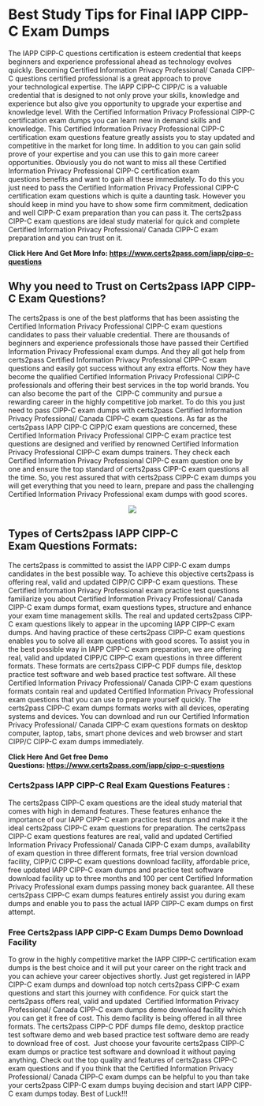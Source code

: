 <h1><strong>Best Study Tips for Final IAPP CIPP-C Exam Dumps</strong></h1>

<p>The IAPP CIPP-C questions certification is esteem credential that keeps beginners and experience professional ahead as technology evolves quickly. Becoming Certified Information Privacy Professional/ Canada CIPP-C questions certified professional is a great approach to prove your technological expertise. The IAPP CIPP-C CIPP/C is a valuable credential that is designed to not only prove your skills, knowledge and experience but also give you opportunity to upgrade your expertise and knowledge level. With the Certified Information Privacy Professional CIPP-C certification exam dumps you can learn new in demand skills and knowledge. This Certified Information Privacy Professional CIPP-C certification exam questions feature greatly assists you to stay updated and competitive in the market for long time. In addition to you can gain solid prove of your expertise and you can use this to gain more career opportunities. Obviously you do not want to miss all these Certified Information Privacy Professional CIPP-C certification exam questions benefits and want to gain all these immediately. To do this you just need to pass the Certified Information Privacy Professional CIPP-C certification exam questions which is quite a daunting task. However you should keep in mind you have to show some firm commitment, dedication and well CIPP-C exam preparation than you can pass it. The certs2pass CIPP-C exam questions are ideal study material for quick and complete Certified Information Privacy Professional/ Canada CIPP-C exam preparation and you can trust on it.</p>

<p><strong>Click Here And Get More Info: <a href="https://www.certs2pass.com/iapp/cipp-c-questions">https://www.certs2pass.com/iapp/cipp-c-questions</a></strong></p>

<h2><strong>Why you need to Trust on Certs2pass IAPP CIPP-C Exam Questions?</strong></h2>

<p>The certs2pass is one of the best platforms that has been assisting the Certified Information Privacy Professional CIPP-C exam questions candidates to pass their valuable credential. There are thousands of beginners and experience professionals those have passed their Certified Information Privacy Professional exam dumps. And they all got help from certs2pass Certified Information Privacy Professional CIPP-C exam questions and easily got success without any extra efforts. Now they have become the qualified Certified Information Privacy Professional CIPP-C professionals and offering their best services in the top world brands. You can also become the part of the  CIPP-C community and pursue a rewarding career in the highly competitive job market. To do this you just need to pass CIPP-C exam dumps with certs2pass Certified Information Privacy Professional/ Canada CIPP-C exam questions. As far as the certs2pass IAPP CIPP-C CIPP/C exam questions are concerned, these Certified Information Privacy Professional CIPP-C exam practice test questions are designed and verified by renowned Certified Information Privacy Professional CIPP-C exam dumps trainers. They check each Certified Information Privacy Professional CIPP-C exam question one by one and ensure the top standard of certs2pass CIPP-C exam questions all the time. So, you rest assured that with certs2pass CIPP-C exam dumps you will get everything that you need to learn, prepare and pass the challenging Certified Information Privacy Professional exam dumps with good scores.</p>

<p style="text-align: center;"><img src="https://i.ibb.co/KqxymRr/161103-143.jpg" /></p>

<h2><strong>Types of Certs2pass IAPP CIPP-C Exam Questions Formats:</strong></h2>

<p>The certs2pass is committed to assist the IAPP CIPP-C exam dumps candidates in the best possible way. To achieve this objective certs2pass is offering real, valid and updated CIPP/C CIPP-C exam questions. These Certified Information Privacy Professional exam practice test questions familiarize you about Certified Information Privacy Professional/ Canada CIPP-C exam dumps format, exam questions types, structure and enhance your exam time management skills. The real and updated certs2pass CIPP-C exam questions likely to appear in the upcoming IAPP CIPP-C exam dumps. And having practice of these certs2pass CIPP-C exam questions enables you to solve all exam questions with good scores. To assist you in the best possible way in IAPP CIPP-C exam preparation, we are offering real, valid and updated CIPP/C CIPP-C exam questions in three different formats. These formats are certs2pass CIPP-C PDF dumps file, desktop practice test software and web based practice test software. All these Certified Information Privacy Professional/ Canada CIPP-C exam questions formats contain real and updated Certified Information Privacy Professional exam questions that you can use to prepare yourself quickly. The certs2pass CIPP-C exam dumps formats works with all devices, operating systems and devices. You can download and run our Certified Information Privacy Professional/ Canada CIPP-C exam questions formats on desktop computer, laptop, tabs, smart phone devices and web browser and start CIPP/C CIPP-C exam dumps immediately.</p>

<p><strong>Click Here And Get free Demo Questions: <a href="https://www.certs2pass.com/iapp/cipp-c-questions">https://www.certs2pass.com/iapp/cipp-c-questions</a></strong></p>

<h3><strong>Certs2pass IAPP CIPP-C Real Exam Questions Features :</strong></h3>

<p>The certs2pass CIPP-C exam questions are the ideal study material that comes with high in demand features. These features enhance the importance of our IAPP CIPP-C exam practice test dumps and make it the ideal certs2pass CIPP-C exam questions for preparation. The certs2pass CIPP-C exam questions features are real, valid and updated Certified Information Privacy Professional/ Canada CIPP-C exam dumps, availability of exam question in three different formats, free trial version download facility, CIPP/C CIPP-C exam questions download facility, affordable price, free updated IAPP CIPP-C exam dumps and practice test software download facility up to three months and 100 per cent Certified Information Privacy Professional exam dumps passing money back guarantee. All these certs2pass CIPP-C exam dumps features entirely assist you during exam dumps and enable you to pass the actual IAPP CIPP-C exam dumps on first attempt.</p>

<h3><strong>Free Certs2pass IAPP CIPP-C Exam Dumps Demo Download Facility</strong></h3>

<p>To grow in the highly competitive market the IAPP CIPP-C certification exam dumps is the best choice and it will put your career on the right track and you can achieve your career objectives shortly. Just get registered in IAPP CIPP-C exam dumps and download top notch certs2pass CIPP-C exam questions and start this journey with confidence. For quick start the certs2pass offers real, valid and updated  Certified Information Privacy Professional/ Canada CIPP-C exam dumps demo download facility which you can get it free of cost. This demo facility is being offered in all three formats. The certs2pass CIPP-C PDF dumps file demo, desktop practice test software demo and web based practice test software demo are ready to download free of cost.  Just choose your favourite certs2pass CIPP-C exam dumps or practice test software and download it without paying anything. Check out the top quality and features of certs2pass CIPP-C exam questions and if you think that the Certified Information Privacy Professional/ Canada CIPP-C exam dumps can be helpful to you than take your certs2pass CIPP-C exam dumps buying decision and start IAPP CIPP-C exam dumps today. Best of Luck!!!</p>

<p> </p>
